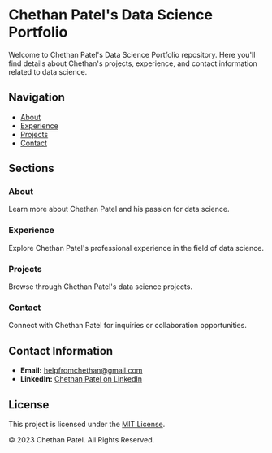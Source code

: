 # Chethan Patel's Data Science Portfolio

Welcome to Chethan Patel's Data Science Portfolio repository. Here you'll find details about Chethan's projects, experience, and contact information related to data science.

## Navigation

- [About](#about)
- [Experience](#experience)
- [Projects](#projects)
- [Contact](#contact)

## Sections

### About

Learn more about Chethan Patel and his passion for data science.

### Experience

Explore Chethan Patel's professional experience in the field of data science.

### Projects

Browse through Chethan Patel's data science projects.

### Contact

Connect with Chethan Patel for inquiries or collaboration opportunities.

## Contact Information

- **Email:** [helpfromchethan@gmail.com](mailto:helpfromchethan@gmail.com)
- **LinkedIn:** [Chethan Patel on LinkedIn](https://www.linkedin.com/in/chethanpatelpn/)

## License

This project is licensed under the [MIT License](LICENSE).

© 2023 Chethan Patel. All Rights Reserved.
